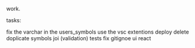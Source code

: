 work.

tasks:

fix the varchar in the users_symbols
use the vsc extentions
deploy
delete doplicate symbols 
joi (validation)
tests
fix gitignoe 
ui react
